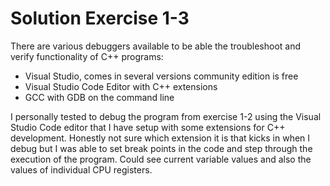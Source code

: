 # Solution Exercise 1-3

There are various debuggers available to be able the troubleshoot and verify functionality of C++ programs:

- Visual Studio, comes in several versions community edition is free
- Visual Studio Code Editor with C++ extensions
- GCC with GDB on the command line

I personally tested to debug the program from exercise 1-2 using the Visual Studio Code editor that I have setup with some extensions for C++ development. Honestly not sure which extension it is that kicks in when I debug but I was able to set break points in the code and step through the execution of the program. Could see current variable values and also the values of individual CPU registers.
